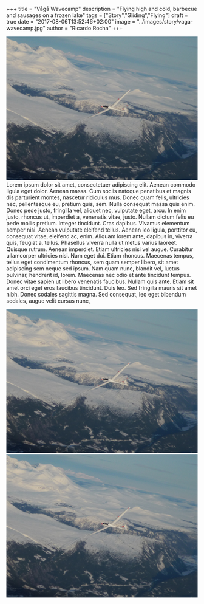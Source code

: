 +++
title = "Vågå Wavecamp"
description = "Flying high and cold, barbecue and sausages on a frozen lake"
tags = ["Story","Gliding","Flying"]
draft = true
date = "2017-08-06T13:52:46+02:00"
image = "../images/story/vaga-wavecamp.jpg"
author = "Ricardo Rocha"
+++

[![Gliding high above the Jottunheimen](../../images/story/vaga-wavecamp.jpg)](../../images/story/vaga-wavecamp.jpg)
Lorem ipsum dolor sit amet, consectetuer adipiscing elit. Aenean commodo ligula eget dolor. Aenean massa. Cum sociis natoque penatibus et magnis dis parturient montes, nascetur ridiculus mus. Donec quam felis, ultricies nec, pellentesque eu, pretium quis, sem. Nulla consequat massa quis enim. Donec pede justo, fringilla vel, aliquet nec, vulputate eget, arcu. In enim justo, rhoncus ut, imperdiet a, venenatis vitae, justo. Nullam dictum felis eu pede mollis pretium. Integer tincidunt. Cras dapibus. Vivamus elementum semper nisi. Aenean vulputate eleifend tellus. Aenean leo ligula, porttitor eu, consequat vitae, eleifend ac, enim. Aliquam lorem ante, dapibus in, viverra quis, feugiat a, tellus. Phasellus viverra nulla ut metus varius laoreet. Quisque rutrum. Aenean imperdiet. Etiam ultricies nisi vel augue. Curabitur ullamcorper ultricies nisi. Nam eget dui. Etiam rhoncus. Maecenas tempus, tellus eget condimentum rhoncus, sem quam semper libero, sit amet adipiscing sem neque sed ipsum. Nam quam nunc, blandit vel, luctus pulvinar, hendrerit id, lorem. Maecenas nec odio et ante tincidunt tempus. Donec vitae sapien ut libero venenatis faucibus. Nullam quis ante. Etiam sit amet orci eget eros faucibus tincidunt. Duis leo. Sed fringilla mauris sit amet nibh. Donec sodales sagittis magna. Sed consequat, leo eget bibendum sodales, augue velit cursus nunc,


[![Gliding high above the Jottunheimen](../../images/story/vaga-wavecamp.jpg)](../../images/story/vaga-wavecamp.jpg)
[![Gliding high above the Jottunheimen](../../images/story/vaga-wavecamp.jpg)](../../images/story/vaga-wavecamp.jpg)
